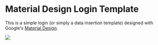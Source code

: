 # Material Design Login Template
This is a simple login (or simply a data insertion template) designed with Google's [Material Design](https://material.io).

![](https://image.ibb.co/gXJknp/Schermata_2018_08_29_alle_21_05_53.png)
